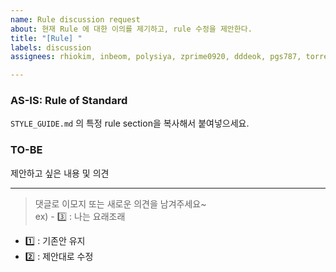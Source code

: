 ```yaml
---
name: Rule discussion request
about: 현재 Rule 에 대한 이의를 제기하고, rule 수정을 제안한다.
title: "[Rule] "
labels: discussion
assignees: rhiokim, inbeom, polysiya, zprime0920, dddeok, pgs787, torres-triple, kooinsung

---
```


### AS-IS: Rule of Standard
`STYLE_GUIDE.md` 의 특정 rule section을 복사해서 붙여넣으세요.


### TO-BE

제안하고 싶은 내용 및 의견

----
> 댓글로 이모지 또는 새로운 의견을 남겨주세요~  
> ex) - :three: : 나는 요래조래

- :one: : 기존안 유지
- :two: : 제안대로 수정
